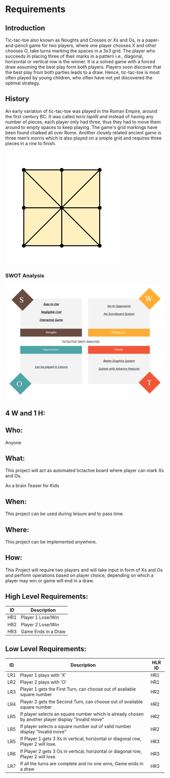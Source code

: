 # **Requirements**

## **Introduction**

Tic-tac-toe also known as Noughts and Crosses or Xs and Os, is a paper-and-pencil game for two players, where one player chooses X and other chooses O, take turns marking the spaces in a 3x3 grid. The player who succeeds in placing three of their marks in a pattern i.e., diagonal, horizontal or vertical row is the winner. It is a solved game with a forced draw assuming the best play form both players. Players soon discover that the best play from both parties leads to a draw. Hence, tic-tac-toe is most often played by young children, who often have not yet discovered the optimal strategy.

## **History**

An early variation of tic-tac-toe was played in the Roman Empire, around the first century BC. It was called *terni laplilli* and instead of having any number of pieces, each player only had three, thus they had to move them around to empty spaces to keep playing. The game's grid markings have been found chalked all over Rome. Another closely related ancient game is three men’s morris which is also played on a smiple grid and requires three pieces in a row to finish.

![Images](images/three.png)

### **SWOT Analysis**

![SWOT](images/SWOT.png)

## **4 W and 1 H:**

## **Who:**

  Anyone

## **What:**

  This project will act as automated tictactoe board where player can mark Xs and Os.

  As a brain Teaser for Kids

## **When:**

  This project can be used during leisure and to pass time.
  
## **Where:**

  This project can be implemented anywhere.

## **How:**

  This Project will require two players and will take input in form of Xs and Os and perform operations based on player choice, depending on which a player may win or game will end in a draw.

## High Level Requirements:

| ID | Description |
| ----- | ----- |
| HR1 | Player 1 Lose/Win |
| HR2 | Player 2 Lose/Win |
| HR3 | Game Ends in a Draw |

## Low Level Requirements:

| ID | Description | HLR ID |
| ----- | ----- | ----- |
| LR1 | Player 1 plays with 'X'| HR1 |
| LR2 | Player 2 plays with 'O' | HR1 |
| LR3 | Player 1 gets the First Turn, can choose out of available square number| HR2 |
| LR4 | Player 2 gets the Second Turn, can choose out of available square number | HR2 |
| LR5 | If player selects an square number which is already chosen by another player display "Invalid move" | HR2
| LR5 | If player selects a square number out of valid number display "Invalid move" | HR2
| LR5 | If Player 1 gets 3 Xs in vertical, horizontal or diagonal row, Player 2 will lose.| HR3 |
| LR6 | If Player 2 gets 3 Os in vertical, horizontal or diagonal row, Player 2 will lose. | HR3 |
| LR7 | If all the turns are complete and no one wins, Game ends in a draw| HR3 |

